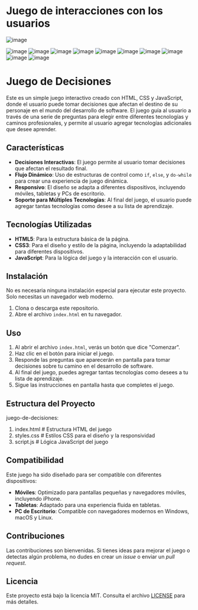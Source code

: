 <h1>Juego de interacciones con los usuarios</h1>

![image](https://github.com/user-attachments/assets/8405107f-8272-48a0-85b7-b9283fe44dc3)

![image](https://github.com/user-attachments/assets/caaa4442-6333-4bb9-92a5-11a26ea7ac6b)
![image](https://github.com/user-attachments/assets/5b3d8c78-5a0b-4d49-8d7a-e8122b091746)
![image](https://github.com/user-attachments/assets/e7363cde-e5af-4fa0-8877-0b7e52153ce4)
![image](https://github.com/user-attachments/assets/8f630738-ad0f-41f2-a019-d0b78bd0fb28)
![image](https://github.com/user-attachments/assets/b95479c9-2176-4454-bdce-3b69951547f2)
![image](https://github.com/user-attachments/assets/9f8fd810-b8f0-494d-ad0b-d3f531d56cd8)
![image](https://github.com/user-attachments/assets/279b4220-8223-4b57-8003-336c5cfbc651)
![image](https://github.com/user-attachments/assets/0cc25de4-0ef2-46b1-aedd-82833499dd5b)
![image](https://github.com/user-attachments/assets/37cf52f9-1b8e-4f49-9c28-15da7f79c414)
![image](https://github.com/user-attachments/assets/c268f490-6d75-4ec2-ae12-2a432e7d0925)


# Juego de Decisiones

Este es un simple juego interactivo creado con HTML, CSS y JavaScript, donde el usuario puede tomar decisiones que afectan el destino de su personaje en el mundo del desarrollo de software. El juego guía al usuario a través de una serie de preguntas para elegir entre diferentes tecnologías y caminos profesionales, y permite al usuario agregar tecnologías adicionales que desee aprender.

## Características

- **Decisiones Interactivas**: El juego permite al usuario tomar decisiones que afectan el resultado final.
- **Flujo Dinámico**: Uso de estructuras de control como `if`, `else`, y `do-while` para crear una experiencia de juego dinámica.
- **Responsivo**: El diseño se adapta a diferentes dispositivos, incluyendo móviles, tabletas y PCs de escritorio.
- **Soporte para Múltiples Tecnologías**: Al final del juego, el usuario puede agregar tantas tecnologías como desee a su lista de aprendizaje.

## Tecnologías Utilizadas

- **HTML5**: Para la estructura básica de la página.
- **CSS3**: Para el diseño y estilo de la página, incluyendo la adaptabilidad para diferentes dispositivos.
- **JavaScript**: Para la lógica del juego y la interacción con el usuario.

## Instalación

No es necesaria ninguna instalación especial para ejecutar este proyecto. Solo necesitas un navegador web moderno.

1. Clona o descarga este repositorio.
2. Abre el archivo `index.html` en tu navegador.

## Uso

1. Al abrir el archivo `index.html`, verás un botón que dice "Comenzar".
2. Haz clic en el botón para iniciar el juego.
3. Responde las preguntas que aparecerán en pantalla para tomar decisiones sobre tu camino en el desarrollo de software.
4. Al final del juego, puedes agregar tantas tecnologías como desees a tu lista de aprendizaje.
5. Sigue las instrucciones en pantalla hasta que completes el juego.

## Estructura del Proyecto

juego-de-decisiones:
1. index.html # Estructura HTML del juego
2. styles.css # Estilos CSS para el diseño y la responsividad
3. script.js # Lógica JavaScript del juego

## Compatibilidad

Este juego ha sido diseñado para ser compatible con diferentes dispositivos:

- **Móviles**: Optimizado para pantallas pequeñas y navegadores móviles, incluyendo iPhone.
- **Tabletas**: Adaptado para una experiencia fluida en tabletas.
- **PC de Escritorio**: Compatible con navegadores modernos en Windows, macOS y Linux.

## Contribuciones

Las contribuciones son bienvenidas. Si tienes ideas para mejorar el juego o detectas algún problema, no dudes en crear un *issue* o enviar un *pull request*.

## Licencia

Este proyecto está bajo la licencia MIT. Consulta el archivo [LICENSE](LICENSE) para más detalles.
